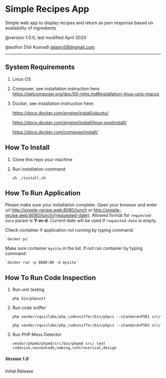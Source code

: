
# Simple Recipes App

Simple web app to display recipes and return as json response based on availability of ingredients

@version     1.0.0, last modified April 2020

@author      Didi Kusnadi <jalapro08@gmail.com>

---

## System Requirements

1. Linux OS

2. Composer, see installation instruction here https://getcomposer.org/doc/00-intro.md#installation-linux-unix-macos

3. Docker, see installation instruction here:

	https://docs.docker.com/engine/install/ubuntu/

	https://docs.docker.com/engine/install/linux-postinstall/

	https://docs.docker.com/compose/install/ 


## How To Install

1. Clone this repo your machine

2. Run installation command:

	`sh ./install.sh`


## How To Run Application

Please make sure your installation complete. Open your browser and enter url http://simple-recipe.web:8080/lunch or http://simple-recipe.web:8080/lunch/{requested-date}. Allowed format for `requested-date` param is **Y-m-d**. Current date will be used if `requested-date` is empty.

Check container if application not running by typing command:

	`docker ps`

Make sure container `mysite` in the list. If not run container by typing command:

	`docker run -p 8080:80 -d mysite`


## How To Run Code Inspection

1. Run unit testing

	`php bin/phpunit`

2. Run code sniffer

	`php vendor/squizlabs/php_codesniffer/bin/phpcs --standard=PSR1 src/`

	`php vendor/squizlabs/php_codesniffer/bin/phpcs --standard=PSR2 src/`

3. Run PHP Mess Detector

	`vendor/phpmd/phpmd/src/bin/phpmd src/ text codesize,unusedcode,naming,controversial,design`


##### Version 1.0

Initial Release